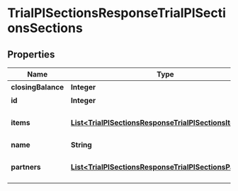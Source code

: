 

# TrialPlSectionsResponseTrialPlSectionsSections

## Properties

Name | Type | Description | Notes
------------ | ------------- | ------------- | -------------
**closingBalance** | **Integer** | 期末残高 |  [optional]
**id** | **Integer** | 部門ID | 
**items** | [**List&lt;TrialPlSectionsResponseTrialPlSectionsItems&gt;**](TrialPlSectionsResponseTrialPlSectionsItems.md) | breakdown_display_type:item, account_item_display_type:account_item指定時のみ含まれる |  [optional]
**name** | **String** | 部門名 |  [optional]
**partners** | [**List&lt;TrialPlSectionsResponseTrialPlSectionsPartners&gt;**](TrialPlSectionsResponseTrialPlSectionsPartners.md) | breakdown_display_type:partner, account_item_display_type:account_item指定時のみ含まれる |  [optional]



